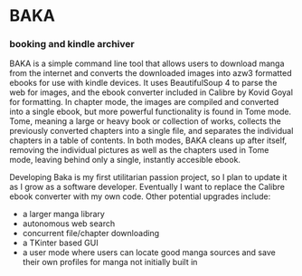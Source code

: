 # BAKA
### booking and kindle archiver

BAKA is a simple command line tool that allows users to download manga from the internet and
converts the downloaded images into azw3 formatted ebooks for use with kindle devices. It uses
BeautifulSoup 4 to parse the web for images, and the ebook converter included in Calibre by Kovid Goyal
for formatting. 
In chapter mode, the images are compiled and converted into a single ebook, but more powerful functionality is
found in Tome mode. Tome, meaning a large or heavy book or collection of works, collects the previously converted chapters
into a single file, and separates the individual chapters in a table of contents. In both modes, BAKA cleans up after itself, removing
the individual pictures as well as the chapters used in Tome mode, leaving behind only a single, instantly accesible ebook.
 
Developing Baka is my first utilitarian passion project, so I plan to update it as I grow as a software developer. Eventually I want to replace the Calibre ebook converter with my own code. Other potential upgrades include:
 - a larger manga library
 - autonomous web search
 - concurrent file/chapter downloading
 - a TKinter based GUI
 - a user mode where users can locate good manga sources and save their own profiles for manga not initially built in
